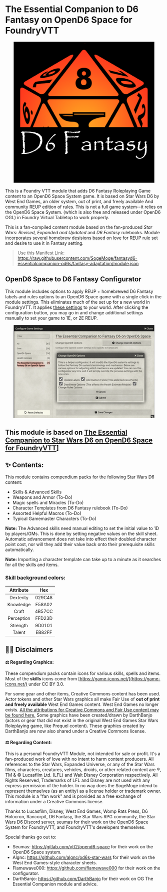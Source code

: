 # The Essential Companion to D6 Fantasy on OpenD6 Space for FoundryVTT

<p align="center"><img src="https://raw.githubusercontent.com/SogeMoge/fantasyd6-essentialcompanion-od6s/main/art/FFVTT.png" alt="Foundry and D6 Fantasy logo" width="450"/></p>

This is a Foundry VTT module that adds D6 Fantasy Roleplaying Game content to an OpenD6 Space System game. It is based on Star Wars D6 by West End Games, an older system, out of print, and freely available And community REUP edition of rules. This is not a full game system--it relies on the OpenD6 Space System. (which is also free and released under OpenD6 OGL) in Foundry Virtual Tabletop to work properly.

This is a fan-compiled content module based on the fan-produced _Star Wars: Revised, Expanded and Updated_ and _D6 Fantasy_ rulebooks. Module incorporates several homebrew desisions based on love for REUP rule set and desire to use it in Fantasy setting.

> Use this Manifest Link: https://raw.githubusercontent.com/SogeMoge/fantasyd6-essentialcompanion-od6s/fantasy-adaptation/module.json

## OpenD6 Space to D6 Fantasy Configurator

This module includes options to apply REUP + homebrewed D6 Fantasy labels and rules options to an OpenD6 Space game with a single click in the module settings. This eliminates much of the set up for a new world in FoundryVTT. It applies [these settings](https://github.com/SogeMoge/fantasyd6-essentialcompanion-od6s/blob/main/fantasyconfigchecklist.md) to your world. After clicking the configuration button, you may go in and change additional settings manually to set your game to 1E, or 2E REUP.

<p align="center"><img src="https://raw.githubusercontent.com/SogeMoge/fantasyd6-essentialcompanion-od6s/main/art/fantasyd6configurator.png" alt="Image of the Configurator dialog box" width="450"/></p>

## This module is based on [The Essential Companion to Star Wars D6 on OpenD6 Space for FoundryVTT](https://github.com/DarthBanjo/starwarsd6-essentialcompanion-od6s)]

## ✨ Contents:

This module contains compendium packs for the following Star Wars D6 content:

- Skills & Advanced Skills
- Weapons and Armor (To-Do)
- Magic spells and Miracles (To-Do)
- Character Templates from D6 Fantasy rulebook (To-Do)
- Assorted Helpful Macros (To-Do)
- Typical Gamemaster Characters (To-Do)

**Note:** The Advanced skills need manual editing to set the initial value to 1D by players/GMs. This is done by setting negative values on the skill sheet. Automatic advancement does not take into effect their doubled character point cost, nor will they add their value back onto their prerequisite skills automatically.

**Note:** Importing a character template can take up to a minute as it searches for all the skills and items.

### Skill background colors:

| Attribute  |  Hex   |
| :--------: | :----: |
| Dexterity  | 029C48 |
| Knowledge  | F58A02 |
|   Craft    | 4B57CC |
| Perception | FFD23D |
|  Strength  | 9D0101 |
|   Talent   | EB82FF |

## 👨‍⚖️ Disclaimers

#### ⚖️ Regarding Graphics:

These compendium packs contain icons for various skills, spells and items. Most of the **skills** icons come from [https://game-icons.net/](https://game-icons.net/) under CC BY 3.0.

For some gear and other items, Creative Commons content has been used. Actor tokens and other Star Wars graphics all make Fair Use of **out of print and freely available** West End Games content. West End Games no longer exists.
[All the attributions for Creative Commons and Fair Use content may be found here.](https://github.com/DarthBanjo/starwarsd6-essentialcompanion-od6s/blob/main/attributions.md)
Some graphics have been created/drawn by DarthBanjo (actors or gear that did not exist in the original West End Games Star Wars Roleplaying game, like Prequel content). These graphics created by DarthBanjo are now also shared under a Creative Commons license.

#### ⚖️ Regarding Content:

This is a personal FoundryVTT Module, not intended for sale or profit. It's a fan-produced work of love with no intent to harm content producers. All references to the Star Wars, Expanded Universe, or any of the Star Wars films, characters, creatures, vehicles, droids, or other related content are ®, TM & © Lucasfilm Ltd. (LFL) and Walt Disney Corporation respectively. All Rights Reserved, Trademarks of LFL and Disney are not used with any express permission of the holder. In no way does the SogeMoge intend to represent themselves (as an entity) as a license holder or trademark owner. This module is a "fan work" and is provided as a free exchange of information under a Creative Commons license.

Thanks to Lucasfilm, Disney, West End Games, Womp Rats Press, D6 Holocron, Rancorpit, D6 Fantasy, the Star Wars RPG community, the Star Wars D6 Discord server, seumas for their work on the OpenD6 Space System for FoundryVTT, and FoundryVTT's developers themselves.

Special thanks go out to:

- Seumas: https://gitlab.com/vtt2/opend6-space for their work on the OpenD6 Space system.
- Algnc: https://github.com/algnc/od6s-star-wars for their work on the West End Games-style character sheets.
- Flamewave000: https://github.com/flamewave000 for their work on the configurator.
- DarthBanjo: https://github.com/DarthBanjo for their work on OG The Essential Companion module and adviсe.
